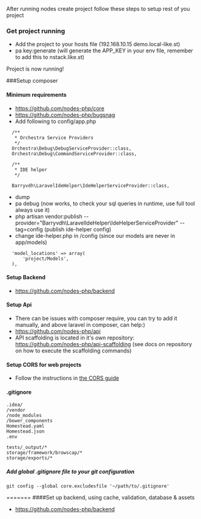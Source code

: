 After running nodes create project follow these steps to setup rest of you project

### Get project running
- Add the project to your hosts file (192.168.10.15 demo.local-like.st)
- pa key:generate (will generate the APP_KEY in your env file, remember to add this to nstack.like.st)

Project is now running!

###Setup composer
#### Minimum requirements
- https://github.com/nodes-php/core
- https://github.com/nodes-php/bugsnag
- Add following to config/app.php
```
  /**
   * Orchestra Service Providers
   */
  Orchestra\Debug\DebugServiceProvider::class,
  Orchestra\Debug\CommandServiceProvider::class,
  
  /**
   * IDE helper
   */
  
  Barryvdh\LaravelIdeHelper\IdeHelperServiceProvider::class,
```
- dump
- pa debug (now works, to check your sql queries in runtime, use full tool always use it)
- php artisan vendor:publish --provider="Barryvdh\LaravelIdeHelper\IdeHelperServiceProvider" --tag=config (publish ide-helper config)
- change ide-helper.php in /config (since our models are never in app/models)
```
  'model_locations' => array(
      'project/Models',
  ),
```

#### Setup Backend
- https://github.com/nodes-php/backend

#### Setup Api
 - There can be issues with composer require, you can try to add it manually, and above laravel in composer, can help:)
 - https://github.com/nodes-php/api
 - API scaffolding is located in it's own repository: https://github.com/nodes-php/api-scaffolding (see docs on repository on how to execute the scaffolding commands)
 
#### Setup CORS for web projects
 - Follow the instructions in [the CORS guide](https://github.com/nodes-php/readme/blob/master/Guides/cors.md)
 
#### .gitignore
```
.idea/
/vendor
/node_modules
/bower_components
Homestead.yaml
Homestead.json
.env

tests/_output/*
storage/framework/browscap/*
storage/exports/*
```

##### Add global .gitignore file to your git configuration
```
git config --global core.excludesfile '~/path/to/.gitignore'
```
=======
####Set up backend, using cache, validation, database & assets
- https://github.com/nodes-php/backend
